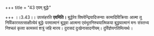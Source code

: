 +++
title = "43 एवम् बुद्धेः"

+++
।।3.43।। उपसंहरति **एवमिति।** बुद्धेरेव विषयेन्द्रियादिजन्याः
कामादिविक्रियाः आत्मा तु निर्विकारस्तत्साक्षीत्येवं बुद्धेः परमात्मानं
बुद्ध्वा आत्मना एवंभूतनिश्चयात्मिकया बुद्ध्यात्मानं मनः संस्तभ्य निश्चलं
कृत्वा कामरूपं शत्रुं जहि मारय। दुरासदं दुःखेनासादनीयम्।
दुर्विज्ञेयगतिमित्यर्थः।
